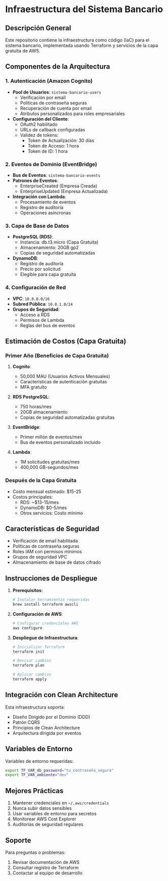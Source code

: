 # Infraestructura del Sistema Bancario

## Descripción General
Este repositorio contiene la infraestructura como código (IaC) para el sistema bancario, implementada usando Terraform y servicios de la capa gratuita de AWS.

## Componentes de la Arquitectura

### 1. Autenticación (Amazon Cognito)
- **Pool de Usuarios**: `sistema-bancario-users`
  - Verificación por email
  - Políticas de contraseña seguras
  - Recuperación de cuenta por email
  - Atributos personalizados para roles empresariales
- **Configuración del Cliente**:
  - OAuth2 habilitado
  - URLs de callback configuradas
  - Validez de tokens:
    - Token de Actualización: 30 días
    - Token de Acceso: 1 hora
    - Token de ID: 1 hora

### 2. Eventos de Dominio (EventBridge)
- **Bus de Eventos**: `sistema-bancario-events`
- **Patrones de Eventos**:
  - EnterpriseCreated (Empresa Creada)
  - EnterpriseUpdated (Empresa Actualizada)
- **Integración con Lambda**:
  - Procesamiento de eventos
  - Registro de auditoría
  - Operaciones asíncronas

### 3. Capa de Base de Datos
- **PostgreSQL (RDS)**:
  - Instancia: db.t3.micro (Capa Gratuita)
  - Almacenamiento: 20GB gp2
  - Copias de seguridad automatizadas
- **DynamoDB**:
  - Registro de auditoría
  - Precio por solicitud
  - Elegible para capa gratuita

### 4. Configuración de Red
- **VPC**: `10.0.0.0/16`
- **Subred Pública**: `10.0.1.0/24`
- **Grupos de Seguridad**:
  - Acceso a RDS
  - Permisos de Lambda
  - Reglas del bus de eventos

## Estimación de Costos (Capa Gratuita)

### Primer Año (Beneficios de Capa Gratuita)
1. **Cognito**:
   - 50,000 MAU (Usuarios Activos Mensuales)
   - Características de autenticación gratuitas
   - MFA gratuito

2. **RDS PostgreSQL**:
   - 750 horas/mes
   - 20GB almacenamiento
   - Copias de seguridad automatizadas gratuitas

3. **EventBridge**:
   - Primer millón de eventos/mes
   - Bus de eventos personalizado incluido

4. **Lambda**:
   - 1M solicitudes gratuitas/mes
   - 400,000 GB-segundos/mes

### Después de la Capa Gratuita
- Costo mensual estimado: $15-25
- Costos principales:
  - RDS: ~$13-15/mes
  - DynamoDB: $0-5/mes
  - Otros servicios: Costo mínimo

## Características de Seguridad
- Verificación de email habilitada
- Políticas de contraseña seguras
- Roles IAM con permisos mínimos
- Grupos de seguridad VPC
- Almacenamiento de base de datos cifrado

## Instrucciones de Despliegue

1. **Prerequisitos**:
   ```bash
   # Instalar herramientas requeridas
   brew install terraform awscli
   ```

2. **Configuración de AWS**:
   ```bash
   # Configurar credenciales AWS
   aws configure
   ```

3. **Despliegue de Infraestructura**:
   ```bash
   # Inicializar Terraform
   terraform init

   # Revisar cambios
   terraform plan

   # Aplicar cambios
   terraform apply
   ```

## Integración con Clean Architecture
Esta infraestructura soporta:
- Diseño Dirigido por el Dominio (DDD)
- Patrón CQRS
- Principios de Clean Architecture
- Arquitectura dirigida por eventos

## Variables de Entorno
Variables de entorno requeridas:
```bash
export TF_VAR_db_password="tu_contraseña_segura"
export TF_VAR_ambiente="dev"
```

## Mejores Prácticas
1. Mantener credenciales en `~/.aws/credentials`
2. Nunca subir datos sensibles
3. Usar variables de entorno para secretos
4. Monitorear AWS Cost Explorer
5. Auditorías de seguridad regulares

## Soporte
Para preguntas o problemas:
1. Revisar documentación de AWS
2. Consultar registro de Terraform
3. Contactar al equipo de desarrollo
